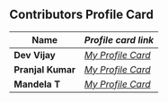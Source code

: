 ## Contributors Profile Card


| **Name**              | *Profile card link*                                    |
| ----------------------------- | --------------------------------------------------------------------- |
| **Dev Vijay**       | *[My Profile Card](https://devvj-1.github.io/My-profile-card/)*                                        |
| **Pranjal Kumar**       | *[My Profile Card](https://linktr.ee/pranjalkumar)*                                        |
**Mandela T**       | *[My Profile Card](https://mandelatuks.github.io/Profile-Card/)*                                        |
